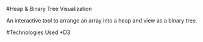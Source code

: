 #Heap & Binary Tree Visualization

An interactive tool to arrange an array into a heap and view as a binary tree.

#Technologies Used
*D3
